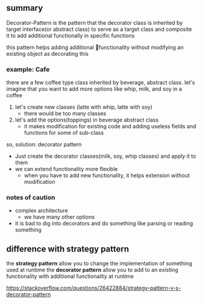 
## summary

Decorator-Pattern is the pattern that the decorator class is inherited by target interface(or abstract class) to serve as a target class and composite it to add additional functionally in specific functions 

this pattern helps adding additional functionality without modifying an existing object as decorating this

### example: Cafe

there are a few coffee type class inherited by beverage, abstract class.
let's imagine that you want to add more options like whip, milk, and soy in a coffee 

1. let's create new classes (latte with whip, latte with soy)
	- there would be too many classes
2. let's add the options(toppings) in beverage abstract class
	- it makes modification for existing code and adding useless fields and functions for some of sub-class  

so, solution: decorator pattern
- Just create the decorator classes(milk, soy, whip classes) and apply it to them
- we can extend functionality more flexible
	- when you have to add new functionality, it helps extension without modification


### notes of caution

- complex architecture
	- we have many other options
- it is bad to dig into decorators and do something like parsing or reading something

## difference with strategy pattern

the **strategy pattern** allow you to change the implementation of something used at runtime
the **decorator pattern** allow you to add to an existing functionality with additional functionality at runtime

https://stackoverflow.com/questions/26422884/strategy-pattern-v-s-decorator-pattern


